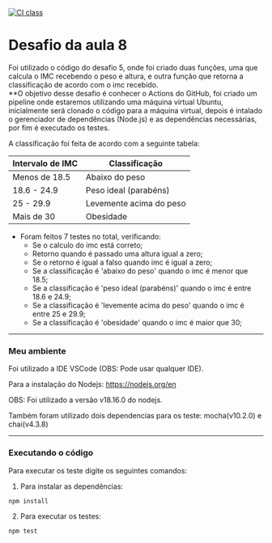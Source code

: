 [![CI class](https://github.com/FerNagata/Aula8_C214_L1/actions/workflows/ci.yml/badge.svg)](https://github.com/FerNagata/Aula8_C214_L1/actions/workflows/ci.yml)

# Desafio da aula 8
Foi utilizado o código do desafio 5, onde foi criado duas funções, uma que calcula o IMC recebendo o peso e altura, e outra função que retorna a classificação de acordo com o imc recebido. </br>
**O objetivo desse desafio é conhecer o Actions do GitHub, foi criado um pipeline onde estaremos utilizando uma máquina virtual Ubuntu, inicialmente será clonado o código para a máquina virtual, depois é intalado o gerenciador de dependências (Node.js) e as dependências necessárias, por fim é executado os testes.

A classificação foi feita de acordo com a seguinte tabela:

| Intervalo de IMC | Classificação         |
|-------------------|-----------------------|
| Menos de 18.5     | Abaixo do peso        |
| 18.6 - 24.9       | Peso ideal (parabéns) |
| 25 - 29.9         | Levemente acima do peso|
| Mais de 30         | Obesidade       |

- Foram feitos 7 testes no total, verificando:
    - Se o calculo do imc está correto;
    - Retorno quando é passado uma altura igual a zero;
    - Se o retorno é igual a falso quando imc é igual a zero;
    - Se a classificação é 'abaixo do peso' quando o imc é menor que 18.5;
    - Se a classificação é 'peso ideal (parabéns)' quando o imc é entre 18.6 e 24.9;
    - Se a classificação é 'levemente acima do peso' quando o imc é entre 25 e 29.9;
    - Se a classificação é 'obesidade' quando o imc é maior que 30;

---
### Meu ambiente
Foi utilizado a IDE VSCode (OBS: Pode usar qualquer IDE).

Para a instalação do Nodejs: https://nodejs.org/en 

OBS: Foi utilizado a versão v18.16.0 do nodejs.

Também foram utilizado dois dependencias para os teste: mocha(v10.2.0) e chai(v4.3.8)


---
### Executando o código

Para executar os teste digite os seguintes comandos:

1. Para instalar as dependências:
```
npm install
```
2. Para executar os testes:
```
npm test
```

